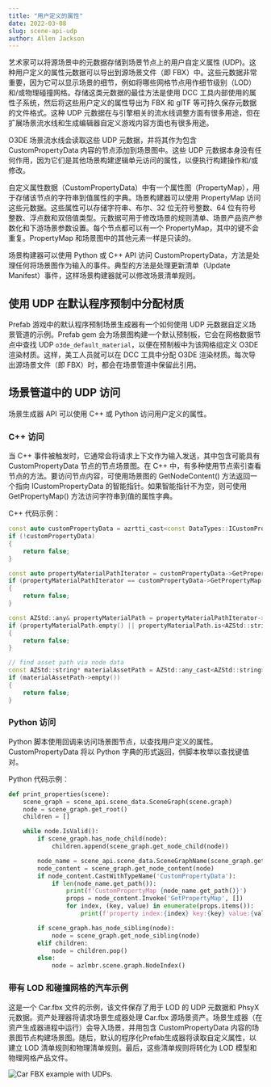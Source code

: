 ```yaml
---
title: "用户定义的属性"
date: 2022-03-08
slug: scene-api-udp
author: Allen Jackson
---
```


艺术家可以将源场景中的元数据存储到场景节点上的用户自定义属性 (UDP)。这种用户定义的属性元数据可以导出到源场景文件（即 FBX）中。这些元数据非常重要，因为它可以显示场景的细节，例如将哪些网格节点用作细节级别（LOD）和/或物理碰撞网格。存储这类元数据的最佳方法是使用 DCC 工具内部使用的属性子系统，然后将这些用户定义的属性导出为 FBX 和 glTF 等可持久保存元数据的文件格式。这种 UDP 元数据在与引擎相关的流水线调整方面有很多用途，但在扩展场景流水线和生成编辑器自定义游戏内容方面也有很多用途。

O3DE 场景流水线会读取这些 UDP 元数据，并将其作为包含 CustomPropertyData 内容的节点添加到场景图中。这些 UDP 元数据本身没有任何作用，因为它们是其他场景构建逻辑单元访问的属性，以便执行构建操作和/或修改。

自定义属性数据（CustomPropertyData）中有一个属性图（PropertyMap），用于存储该节点的字符串到值属性的字典。场景构建器可以使用 PropertyMap 访问这些元数据。这些属性可以存储字符串、布尔、32 位无符号整数、64 位有符号整数、浮点数和双倍值类型。元数据可用于修改场景的规则清单、场景产品资产参数化和下游场景参数设置。每个节点都可以有一个 PropertyMap，其中的键不会重复。PropertyMap 和场景图中的其他元素一样是只读的。

场景构建器可以使用 Python 或 C++ API 访问 CustomPropertyData，方法是处理任何将场景图作为输入的事件。典型的方法是处理更新清单（Update Manifest）事件，这样场景构建器就可以修改场景清单规则。

## 使用 UDP 在默认程序预制中分配材质

Prefab 游戏中的默认程序预制场景生成器有一个如何使用 UDP 元数据自定义场景管道的示例。Prefab gem 会为场景图构建一个默认预制板，它会在网格数据节点中查找 UDP ```o3de_default_material```，以便在预制板中为该网格组定义 O3DE 渲染材质。这样，美工人员就可以在 DCC 工具中分配 O3DE 渲染材质。每次导出源场景文件（即 FBX）时，都会在场景管道中保留此引用。

## 场景管道中的 UDP 访问

场景生成器 API 可以使用 C++ 或 Python 访问用户定义的属性。

### C++ 访问

当 C++ 事件被触发时，它通常会将请求上下文作为输入发送，其中包含可能具有 CustomPropertyData 节点的节点场景图。在 C++ 中，有多种使用节点索引查看节点的方法。要访问节点内容，可使用场景图的 GetNodeContent() 方法返回一个指向 ICustomPropertyData 的智能指针。如果智能指针不为空，则可使用 GetPropertyMap() 方法访问字符串到值的属性字典。

C++ 代码示例：

```c++
const auto customPropertyData = azrtti_cast<const DataTypes::ICustomPropertyData*>(graph.GetNodeContent(propertyDataIndex));
if (!customPropertyData)
{
    return false;
}

const auto propertyMaterialPathIterator = customPropertyData->GetPropertyMap().find("o3de_default_material");
if (propertyMaterialPathIterator == customPropertyData->GetPropertyMap().end())
{
    return false;
}

const AZStd::any& propertyMaterialPath = propertyMaterialPathIterator->second;
if (propertyMaterialPath.empty() || propertyMaterialPath.is<AZStd::string>() == false)
{
    return false;
}

// find asset path via node data
const AZStd::string* materialAssetPath = AZStd::any_cast<AZStd::string>(&propertyMaterialPath);
if (materialAssetPath->empty())
{
    return false;
}
```

### Python 访问

Python 脚本使用回调来访问场景图节点，以查找用户定义的属性。CustomPropertyData 将以 Python 字典的形式返回，供脚本枚举以查找键值对。

Python 代码示例：

```python
def print_properties(scene):
    scene_graph = scene_api.scene_data.SceneGraph(scene.graph)
    node = scene_graph.get_root()
    children = []

    while node.IsValid():
        if scene_graph.has_node_child(node):
            children.append(scene_graph.get_node_child(node))

        node_name = scene_api.scene_data.SceneGraphName(scene_graph.get_node_name(node))
        node_content = scene_graph.get_node_content(node)
        if node_content.CastWithTypeName('CustomPropertyData'):
            if len(node_name.get_path()):
                print(f'CustomPropertyMap {node_name.get_path()}')
                props = node_content.Invoke('GetPropertyMap', [])
                for index, (key, value) in enumerate(props.items()):
                    print(f'property index:{index} key:{key} value:{value}')

        if scene_graph.has_node_sibling(node):
            node = scene_graph.get_node_sibling(node)
        elif children:
            node = children.pop()
        else:
            node = azlmbr.scene.graph.NodeIndex()
```

### 带有 LOD 和碰撞网格的汽车示例

这是一个 Car.fbx 文件的示例，该文件保存了用于 LOD 的 UDP 元数据和 PhsyX 元数据。资产处理器将请求场景生成器处理 Car.fbx 源场景资产。场景生成器（在资产生成器进程中运行）会导入场景，并用包含 CustomPropertyData 内容的场景图节点构建场景图。随后，默认的程序化Prefab生成器将读取自定义属性，以建立 LOD 清单规则和物理清单规则。最后，这些清单规则将转化为 LOD 模型和物理网格产品文件。

![Car FBX example with UDPs.](/images/user-guide/assets/pipeline/scene_api_udp.jpg)
